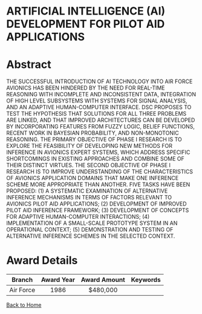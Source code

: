 
ARTIFICIAL INTELLIGENCE (AI) DEVELOPMENT FOR PILOT AID APPLICATIONS
===================================================================

# Abstract


THE SUCCESSFUL INTRODUCTION OF AI TECHNOLOGY INTO AIR FORCE AVIONICS HAS BEEN HINDERED BY THE NEED FOR REAL-TIME REASONING WITH INCOMPLETE AND INCONSISTENT DATA, INTEGRATION OF HIGH LEVEL SUBSYSTEMS WITH SYSTEMS FOR SIGNAL ANALYSIS, AND AN ADAPTIVE HUMAN-COMPUTER INTERFACE. DSC PROPOSES TO TEST THE HYPOTHESIS THAT SOLUTIONS FOR ALL THREE PROBLEMS ARE LINKED, AND THAT IMPROVED ARCHITECTURES CAN BE DEVELOPED BY INCORPORATING FEATURES FROM FUZZY LOGIC, BELIEF FUNCTIONS, RECENT WORK IN BAYESIAN PROBABILITY, AND NON-MONOTONIC REASONING. THE PRIMARY OBJECTIVE OF PHASE I RESEARCH IS TO EXPLORE THE FEASIBILITY OF DEVELOPING NEW METHODS FOR INFERENCE IN AVIONICS EXPERT SYSTEMS, WHICH ADDRESS SPECIFIC SHORTCOMINGS IN EXISTING APPROACHES AND COMBINE SOME OF THEIR DISTINCT VIRTUES. THE SECOND OBJECTIVE OF PHASE I RESEARCH IS TO IMPROVE UNDERSTANDING OF THE CHARACTERISTICS OF AVIONICS APPLICATION DOMAINS THAT MAKE ONE INFERENCE SCHEME MORE APPROPRIATE THAN ANOTHER. FIVE TASKS HAVE BEEN PROPOSED: (1) A SYSTEMATIC EXAMINATION OF ALTERNATIVE INFERENCE MECHANISMS IN TERMS OF FACTORS RELEVANT TO AVIONICS PILOT AID APPLICATIONS; (2) DEVELOPMENT OF IMPROVED PILOT AID INFERENCE FRAMEWORK; (3) DEVELOPMENT OF CONCEPTS FOR ADAPTIVE HUMAN-COMPUTER INTERACTIONS; (4) IMPLEMENTATION OF A SMALL-SCALE PROTOTYPE SYSTEM IN AN OPERATIONAL CONTEXT; (5) DEMONSTRATION AND TESTING OF ALTERNATIVE INFERENCE SCHEMES IN THE SELECTED CONTEXT.  

# Award Details

|Branch|Award Year|Award Amount|Keywords|
| :---: | :---: | :---: | :---: |
|Air Force|1986|$480,000||
  
  


[Back to Home](https://github.com/chrischow/dod_sbir_awards)